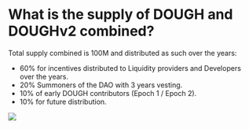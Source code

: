 # What is the supply of DOUGH and DOUGHv2 combined?

Total supply combined is 100M and distributed as such over the years:
- 60% for incentives distributed to Liquidity providers and Developers over the years.
- 20% Summoners of the DAO with 3 years vesting.
- 10% of early DOUGH contributors (Epoch 1 / Epoch 2).
- 10% for future distribution.

![](../.gitbook/assets/dough-allocation.png)
